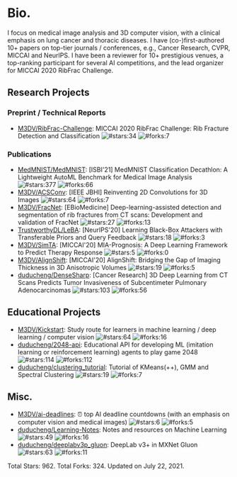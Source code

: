 # Bio.
I focus on medical image analysis and 3D computer vision, with a clinical emphasis on lung cancer and thoracic diseases. I have (co-)first-authored 10+ papers on top-tier journals / conferences, e.g., Cancer Research, CVPR, MICCAI and NeurIPS. I have been a reviewer for 10+ prestigious venues, a top-ranking participant for several AI competitions, and the lead organizer for MICCAI 2020 RibFrac Challenge.

## Research Projects
### Preprint / Technical Reports
* [M3DV/RibFrac-Challenge](https://github.com/M3DV/RibFrac-Challenge): MICCAI 2020 RibFrac Challenge: Rib Fracture Detection and Classification ![#stars:34](https://img.shields.io/github/stars/M3DV/RibFrac-Challenge) ![#forks:7](https://img.shields.io/github/forks/M3DV/RibFrac-Challenge)

### Publications
* [MedMNIST/MedMNIST](https://github.com/MedMNIST/MedMNIST): [ISBI'21] MedMNIST Classification Decathlon: A Lightweight AutoML Benchmark for Medical Image Analysis ![#stars:377](https://img.shields.io/github/stars/MedMNIST/MedMNIST) ![#forks:66](https://img.shields.io/github/forks/MedMNIST/MedMNIST)
* [M3DV/ACSConv](https://github.com/M3DV/ACSConv): [IEEE JBHI] Reinventing 2D Convolutions for 3D Images ![#stars:64](https://img.shields.io/github/stars/M3DV/ACSConv) ![#forks:7](https://img.shields.io/github/forks/M3DV/ACSConv)
* [M3DV/FracNet](https://github.com/M3DV/FracNet): [EBioMedicine] Deep-learning-assisted detection and segmentation of rib fractures from CT scans: Development and validation of FracNet ![#stars:27](https://img.shields.io/github/stars/M3DV/FracNet) ![#forks:13](https://img.shields.io/github/forks/M3DV/FracNet)
* [TrustworthyDL/LeBA](https://github.com/TrustworthyDL/LeBA): [NeurIPS'20] Learning Black-Box Attackers with Transferable Priors and Query Feedback ![#stars:18](https://img.shields.io/github/stars/TrustworthyDL/LeBA) ![#forks:3](https://img.shields.io/github/forks/TrustworthyDL/LeBA)
* [M3DV/SimTA](https://github.com/M3DV/SimTA): [MICCAI'20] MIA-Prognosis: A Deep Learning Framework to Predict Therapy Response ![#stars:5](https://img.shields.io/github/stars/M3DV/SimTA) ![#forks:0](https://img.shields.io/github/forks/M3DV/SimTA)
* [M3DV/AlignShift](https://github.com/M3DV/AlignShift): [MICCAI'20] AlignShift: Bridging the Gap of Imaging Thickness in 3D Anisotropic Volumes ![#stars:19](https://img.shields.io/github/stars/M3DV/AlignShift) ![#forks:5](https://img.shields.io/github/forks/M3DV/AlignShift)
* [duducheng/DenseSharp](https://github.com/duducheng/DenseSharp): [Cancer Research] 3D Deep Learning from CT Scans Predicts Tumor Invasiveness of Subcentimeter Pulmonary Adenocarcinomas ![#stars:103](https://img.shields.io/github/stars/duducheng/DenseSharp) ![#forks:56](https://img.shields.io/github/forks/duducheng/DenseSharp)

## Educational Projects
* [M3DV/Kickstart](https://github.com/M3DV/Kickstart): Study route for learners in machine learning / deep learning / computer vision ![#stars:64](https://img.shields.io/github/stars/M3DV/Kickstart) ![#forks:16](https://img.shields.io/github/forks/M3DV/Kickstart)
* [duducheng/2048-api](https://github.com/duducheng/2048-api): Educational API for developing ML (imitation learning or reinforcement learning) agents to play game 2048 ![#stars:114](https://img.shields.io/github/stars/duducheng/2048-api) ![#forks:112](https://img.shields.io/github/forks/duducheng/2048-api)
* [duducheng/clustering_tutorial](https://github.com/duducheng/clustering_tutorial): Tutorial of KMeans(++), GMM and Spectral Clustering ![#stars:19](https://img.shields.io/github/stars/duducheng/clustering_tutorial) ![#forks:7](https://img.shields.io/github/forks/duducheng/clustering_tutorial)

## Misc.
* [M3DV/ai-deadlines](https://github.com/M3DV/ai-deadlines): :alarm_clock: top AI deadline countdowns (with an emphasis on computer vision and medical images) ![#stars:6](https://img.shields.io/github/stars/M3DV/ai-deadlines) ![#forks:5](https://img.shields.io/github/forks/M3DV/ai-deadlines)
* [duducheng/Learning-Notes](https://github.com/duducheng/Learning-Notes): Notes and resources on Machine Learning ![#stars:49](https://img.shields.io/github/stars/duducheng/Learning-Notes) ![#forks:16](https://img.shields.io/github/forks/duducheng/Learning-Notes)
* [duducheng/deeplabv3p_gluon](https://github.com/duducheng/deeplabv3p_gluon): DeepLab v3+ in MXNet Gluon ![#stars:63](https://img.shields.io/github/stars/duducheng/deeplabv3p_gluon) ![#forks:11](https://img.shields.io/github/forks/duducheng/deeplabv3p_gluon)

Total Stars: 962. Total Forks: 324. Updated on July 22, 2021.